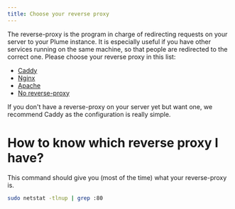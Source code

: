 ```yaml
---
title: Choose your reverse proxy
---
```


The reverse-proxy is the program in charge of redirecting requests on your server
to your Plume instance. It is especially useful if you have other services running
on the same machine, so that people are redirected to the correct one. Please choose
your reverse proxy in this list:

<ul class="choices">
  <li><a href="/installation/proxy/caddy">Caddy</a></li>
  <li><a href="/installation/proxy/nginx">Nginx</a></li>
  <li><a href="/installation/proxy/apache">Apache</a></li>
  <li><a href="/installation/proxy/none">No reverse-proxy</a></li>
</ul>

If you don't have a reverse-proxy on your server yet but want one, we recommend
Caddy as the configuration is really simple.

# How to know which reverse proxy I have?

This command should give you (most of the time) what your reverse-proxy is.

```bash
sudo netstat -tlnup | grep :80
```